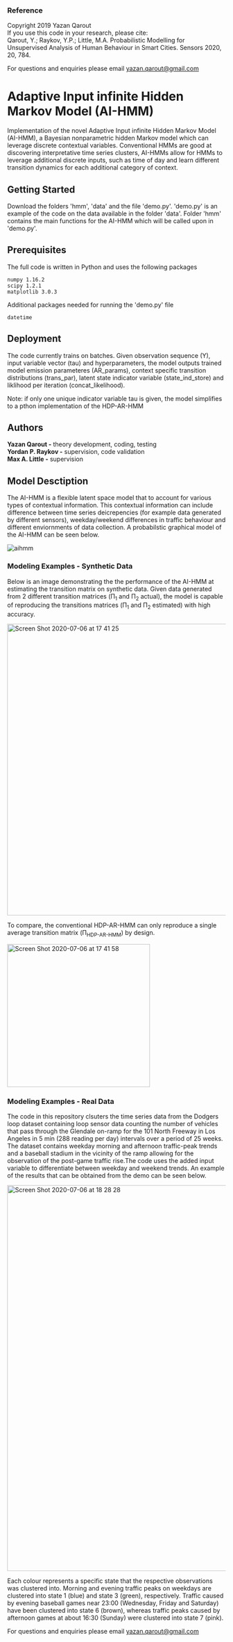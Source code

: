 ### Reference
Copyright 2019 Yazan Qarout \
If you use this code in your research, please cite: \
Qarout, Y.; Raykov, Y.P.; Little, M.A. Probabilistic Modelling for Unsupervised Analysis of Human Behaviour in Smart Cities. Sensors 2020, 20, 784. 

For questions and enquiries please email yazan.qarout@gmail.com

# Adaptive Input infinite Hidden Markov Model (AI-HMM)
Implementation of the novel Adaptive Input infinite Hidden Markov Model (AI-HMM), a Bayesian nonparametric hidden Markov model which can leverage discrete contextual variables. Conventional HMMs are good at discovering interpretative time series clusters, AI-HMMs allow for HMMs to leverage additional discrete inputs, such as time of day and learn different transition dynamics for each additional category of context.

## Getting Started

Download the folders 'hmm', 'data' and the file 'demo.py'. 'demo.py' is an example of the code on the data available in the folder 'data'. Folder 'hmm' contains the main functions for the AI-HMM which will be called upon in 'demo.py'.

## Prerequisites

The full code is written in Python and uses the following packages 

<pre><code>numpy 1.16.2
scipy 1.2.1
matplotlib 3.0.3
</code></pre>

Additional packages needed for running the 'demo.py' file

<pre><code>datetime
</code></pre>

## Deployment

The code currently trains on batches. Given observation sequence (Y), input variable vector (tau) and hyperparameters, the model outputs trained model emission parameteres (AR_params), context specific transition distributions (trans_par), latent state indicator variable (state_ind_store) and liklihood per iteration (concat_likelihood).

Note: if only one unique indicator variable tau is given, the model simplifies to a pthon implementation of the HDP-AR-HMM


## Authors

**Yazan Qarout -** theory development, coding, testing \
**Yordan P. Raykov -** supervision, code validation \
**Max A. Little -** supervision


## Model Desctiption

The AI-HMM is a flexible latent space model that to account for various types of contextual information. This contextual information can include difference between time series deicrepencies (for example data generated by different sensors), weekday/weekend differences in traffic behaviour and different enviornments of data collection. A probabilstic graphical model of the AI-HMM can be seen below.

![aihmm](https://user-images.githubusercontent.com/67744584/86620884-132e2b00-bfb5-11ea-8656-5c9da84d24a7.png)

### Modeling Examples - Synthetic Data

Below is an image demonstrating the the performance of the AI-HMM at estimating the transition matrix on synthetic data. Given data generated from 2 different transition matrices (Π<sub>1</sub> and Π<sub>2</sub> actual), the model is capable of reproducing the transitions matrices (Π<sub>1</sub> and Π<sub>2</sub> estimated) with high accuracy.

<img width="671" alt="Screen Shot 2020-07-06 at 17 41 25" src="https://user-images.githubusercontent.com/67744584/86618285-8c774f00-bfb0-11ea-9217-299cb57af781.png">

To compare, the conventional HDP-AR-HMM can only reproduce a single average transition matrix (Π<sub>HDP-AR-HMM</sub>) by design.

<img width="329" alt="Screen Shot 2020-07-06 at 17 41 58" src="https://user-images.githubusercontent.com/67744584/86618820-74ec9600-bfb1-11ea-90e7-c4b5284313cf.png">

### Modeling Examples - Real Data

The code in this repository clsuters the time series data from the Dodgers loop dataset containing loop sensor data counting the number of vehicles that pass through the Glendale on-ramp for the 101 North Freeway in Los Angeles in 5 min (288 reading per day) intervals over a period of 25 weeks. The dataset contains weekday morning and afternoon traffic-peak trends and a baseball stadium in the vicinity of the ramp allowing for the observation of the post-game traffic rise.The code uses the added input variable to differentiate between weekday and weekend trends. An example of the results that can be obtained from the demo can be seen below.

<img width="888" alt="Screen Shot 2020-07-06 at 18 28 28" src="https://user-images.githubusercontent.com/67744584/86621805-bdf31900-bfb6-11ea-9526-e8944c1e627e.png">

Each colour represents a specific state that the respective observations was clustered into. Morning and evening traffic peaks on weekdays are clustered into state 1 (blue) and state 3 (green), respectively. Traffic caused by evening baseball games near 23:00 (Wednesday, Friday and Saturday) have been clustered into state 6 (brown), whereas traffic peaks caused by afternoon games at about 16:30 (Sunday) were clustered into state 7 (pink).

For questions and enquiries please email yazan.qarout@gmail.com
